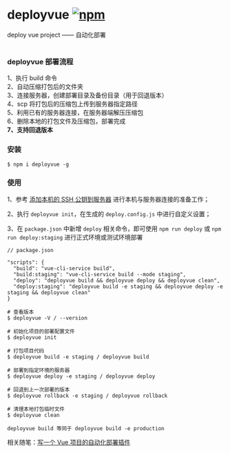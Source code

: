# deployvue [![npm](https://img.shields.io/npm/v/deployvue.svg?style=flat-square)](https://www.npmjs.com/package/deployvue)

deploy vue project —— 自动化部署<br><br>

### deployvue 部署流程

1、执行 build 命令  
2、自动压缩打包后的文件夹  
3、连接服务器，创建部署目录及备份目录（用于回退版本）  
4、scp 将打包后的压缩包上传到服务器指定路径  
5、利用已有的服务器连接，在服务器端解压压缩包  
6、删除本地的打包文件及压缩包，部署完成  
**7、支持回退版本**

### 安装

```
$ npm i deployvue -g
```


### 使用

1、参考 <a href="https://liuxianyu.cn/article/cent-os-base.html#%E4%BA%8C-%E6%B7%BB%E5%8A%A0%E6%9C%AC%E6%9C%BA%E7%9A%84-ssh-%E5%85%AC%E9%92%A5%E5%88%B0%E6%9C%8D%E5%8A%A1%E5%99%A8" target="_black">添加本机的 SSH 公钥到服务器</a> 进行本机与服务器连接的准备工作；

2、执行 `deployvue init`，在生成的 `deploy.config.js` 中进行自定义设置；

3、在 `package.json` 中新增 `deploy` 相关命令，即可使用 `npm run deploy` 或 `npm run deploy:staging` 进行正式环境或测试环境部署
```
// package.json

"scripts": {
  "build": "vue-cli-service build",
  "build:staging": "vue-cli-service build --mode staging",
  "deploy": "deployvue build && deployvue deploy && deployvue clean",
  "deploy:staging": "deployvue build -e staging && deployvue deploy -e staging && deployvue clean"
}
```

```
# 查看版本
$ deployvue -V / --version

# 初始化项目的部署配置文件
$ deployvue init

# 打包项目代码
$ deployvue build -e staging / deployvue build

# 部署到指定环境的服务器
$ deployvue deploy -e staging / deployvue deploy

# 回退到上一次部署的版本
$ deployvue rollback -e staging / deployvue rollback

# 清理本地打包临时文件
$ deployvue clean

deployvue build 等同于 deployvue build -e production
```

相关随笔：<a href="https://liuxianyu.cn/article/deploy-vue.html" target="_black">写一个 Vue 项目的自动化部署插件</a>
